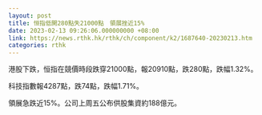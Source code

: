 ```yaml
---
layout: post
title: 恒指低開280點失21000點　領展挫近15%
date: 2023-02-13 09:26:06.000000000 +08:00
link: https://news.rthk.hk/rthk/ch/component/k2/1687640-20230213.htm
categories: rthk
---
```


港股下跌，恒指在競價時段跌穿21000點，報20910點，跌280點，跌幅1.32%。

科技指數報4287點，跌74點，跌幅1.71%。

領展急跌近15%。公司上周五公布供股集資約188億元。
